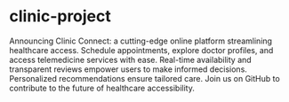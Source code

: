 # clinic-project
Announcing Clinic Connect: a cutting-edge online platform streamlining healthcare access. Schedule appointments, explore doctor profiles, and access telemedicine services with ease. Real-time availability and transparent reviews empower users to make informed decisions. Personalized recommendations ensure tailored care. Join us on GitHub to contribute to the future of healthcare accessibility.

